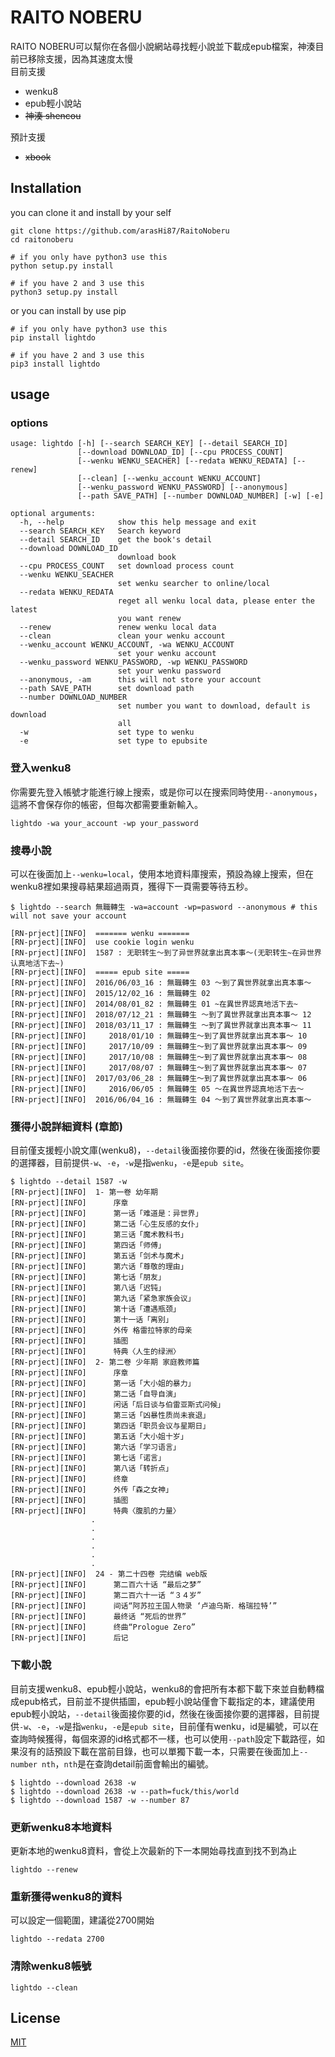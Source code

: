 # RAITO NOBERU

RAITO NOBERU可以幫你在各個小說網站尋找輕小說並下載成epub檔案，神湊目前已移除支援，因為其速度太慢  
目前支援
* wenku8 
* epub輕小說站
* ~~神湊 shencou~~  

預計支援
* ~~xbook~~

## Installation
you can clone it and install by your self
```
git clone https://github.com/arasHi87/RaitoNoberu
cd raitonoberu

# if you only have python3 use this
python setup.py install

# if you have 2 and 3 use this
python3 setup.py install
```
or you can install by use pip
```
# if you only have python3 use this
pip install lightdo

# if you have 2 and 3 use this
pip3 install lightdo
```

## usage

### options
```
usage: lightdo [-h] [--search SEARCH_KEY] [--detail SEARCH_ID]
               [--download DOWNLOAD_ID] [--cpu PROCESS_COUNT]
               [--wenku WENKU_SEACHER] [--redata WENKU_REDATA] [--renew]
               [--clean] [--wenku_account WENKU_ACCOUNT]
               [--wenku_password WENKU_PASSWORD] [--anonymous]
               [--path SAVE_PATH] [--number DOWNLOAD_NUMBER] [-w] [-e]

optional arguments:
  -h, --help            show this help message and exit
  --search SEARCH_KEY   Search keyword
  --detail SEARCH_ID    get the book's detail
  --download DOWNLOAD_ID
                        download book
  --cpu PROCESS_COUNT   set download process count
  --wenku WENKU_SEACHER
                        set wenku searcher to online/local
  --redata WENKU_REDATA
                        reget all wenku local data, please enter the latest
                        you want renew
  --renew               renew wenku local data
  --clean               clean your wenku account
  --wenku_account WENKU_ACCOUNT, -wa WENKU_ACCOUNT
                        set your wenku account
  --wenku_password WENKU_PASSWORD, -wp WENKU_PASSWORD
                        set your wenku password
  --anonymous, -am      this will not store your account
  --path SAVE_PATH      set download path
  --number DOWNLOAD_NUMBER
                        set number you want to download, default is download
                        all
  -w                    set type to wenku
  -e                    set type to epubsite
```
### 登入wenku8
你需要先登入帳號才能進行線上搜索，或是你可以在搜索同時使用`--anonymous`，這將不會保存你的帳密，但每次都需要重新輸入。
```
lightdo -wa your_account -wp your_password
```

### 搜尋小說
可以在後面加上`--wenku=local`，使用本地資料庫搜索，預設為線上搜索，但在wenku8裡如果搜尋結果超過兩頁，獲得下一頁需要等待五秒。
```
$ lightdo --search 無職轉生 -wa=account -wp=pasword --anonymous # this will not save your account

[RN-prject][INFO]  ======= wenku =======
[RN-prject][INFO]  use cookie login wenku
[RN-prject][INFO]  1587 : 无职转生～到了异世界就拿出真本事～(无职转生~在异世界认真地活下去~)
[RN-prject][INFO]  ===== epub site =====
[RN-prject][INFO]  2016/06/03_16 : 無職轉生 03 〜到了異世界就拿出真本事〜
[RN-prject][INFO]  2015/12/02_16 : 無職轉生 02
[RN-prject][INFO]  2014/08/01_82 : 無職轉生 01 ~在異世界認真地活下去~
[RN-prject][INFO]  2018/07/12_21 : 無職轉生 ～到了異世界就拿出真本事～ 12
[RN-prject][INFO]  2018/03/11_17 : 無職轉生 ～到了異世界就拿出真本事～ 11
[RN-prject][INFO]     2018/01/10 : 無職轉生～到了異世界就拿出真本事～ 10
[RN-prject][INFO]     2017/10/09 : 無職轉生～到了異世界就拿出真本事～ 09
[RN-prject][INFO]     2017/10/08 : 無職轉生～到了異世界就拿出真本事～ 08
[RN-prject][INFO]     2017/08/07 : 無職轉生～到了異世界就拿出真本事～ 07
[RN-prject][INFO]  2017/03/06_28 : 無職轉生～到了異世界就拿出真本事～ 06
[RN-prject][INFO]     2016/06/05 : 無職轉生 05 〜在異世界認真地活下去〜
[RN-prject][INFO]  2016/06/04_16 : 無職轉生 04 〜到了異世界就拿出真本事〜
```

### 獲得小說詳細資料 (章節)
目前僅支援輕小說文庫(wenku8)，`--detail`後面接你要的id，然後在後面接你要的選擇器，目前提供`-w`、`-e`，`-w`是指`wenku`，`-e`是`epub site`。
```
$ lightdo --detail 1587 -w
[RN-prject][INFO]  1- 第一卷 幼年期
[RN-prject][INFO]      序章
[RN-prject][INFO]      第一话「难道是：异世界」
[RN-prject][INFO]      第二话「心生反感的女仆」
[RN-prject][INFO]      第三话「魔术教科书」
[RN-prject][INFO]      第四话「师傅」
[RN-prject][INFO]      第五话「剑术与魔术」
[RN-prject][INFO]      第六话「尊敬的理由」
[RN-prject][INFO]      第七话「朋友」
[RN-prject][INFO]      第八话「迟钝」
[RN-prject][INFO]      第九话「紧急家族会议」
[RN-prject][INFO]      第十话「遭遇瓶颈」
[RN-prject][INFO]      第十一话「离别」
[RN-prject][INFO]      外传 格雷拉特家的母亲
[RN-prject][INFO]      插图
[RN-prject][INFO]      特典〈人生的绿洲〉
[RN-prject][INFO]  2- 第二卷 少年期 家庭教师篇
[RN-prject][INFO]      序章
[RN-prject][INFO]      第一话「大小姐的暴力」
[RN-prject][INFO]      第二话「自导自演」
[RN-prject][INFO]      闲话「后日谈与伯雷亚斯式问候」
[RN-prject][INFO]      第三话「凶暴性质尚未衰退」
[RN-prject][INFO]      第四话「职员会议与星期日」
[RN-prject][INFO]      第五话「大小姐十岁」
[RN-prject][INFO]      第六话「学习语言」
[RN-prject][INFO]      第七话「诺言」
[RN-prject][INFO]      第八话「转折点」
[RN-prject][INFO]      终章
[RN-prject][INFO]      外传「森之女神」
[RN-prject][INFO]      插图
[RN-prject][INFO]      特典〈腹肌的力量〉
                  .
                  .
                  .
                  .
                  .
                  .
[RN-prject][INFO]  24 - 第二十四卷 完结编 web版
[RN-prject][INFO]      第二百六十话 “最后之梦”
[RN-prject][INFO]      第二百六十一话 “３４岁”
[RN-prject][INFO]      间话“阿苏拉王国人物录 ‘卢迪乌斯．格瑞拉特’”
[RN-prject][INFO]      最终话 “死后的世界”
[RN-prject][INFO]      终曲“Prologue Zero”
[RN-prject][INFO]      后记
```

### 下載小說
目前支援wenku8、epub輕小說站，wenku8的會把所有本都下載下來並自動轉檔成epub格式，目前並不提供插圖，epub輕小說站僅會下載指定的本，建議使用epub輕小說站，`--detail`後面接你要的id，然後在後面接你要的選擇器，目前提供`-w`、`-e`，`-w`是指`wenku`，`-e`是`epub site`，目前僅有wenku，id是編號，可以在查詢時候獲得，每個來源的id格式都不一樣，也可以使用`--path`設定下載路徑，如果沒有的話預設下載在當前目錄，也可以單獨下載一本，只需要在後面加上`--number nth`，`nth`是在查詢detail前面會輸出的編號。
```
$ lightdo --download 2638 -w
$ lightdo --download 2638 -w --path=fuck/this/world
$ lightdo --download 1587 -w --number 87
```

### 更新wenku8本地資料
更新本地的wenku8資料，會從上次最新的下一本開始尋找直到找不到為止
```
lightdo --renew
```

### 重新獲得wenku8的資料
可以設定一個範圍，建議從2700開始
```
lightdo --redata 2700
```

### 清除wenku8帳號
```
lightdo --clean
```

## License
[MIT](https://choosealicense.com/licenses/mit/)